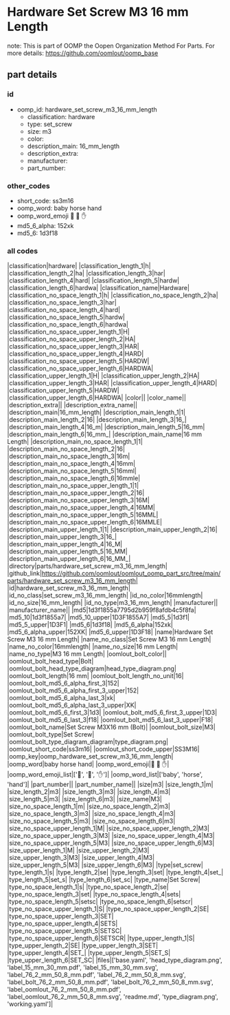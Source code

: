 # Hardware Set Screw M3 16 mm Length  

note: This is part of OOMP the Oopen Organization Method For Parts. For more details: https://github.com/oomlout/oomp_base

##  part details





### id
* oomp_id: hardware_set_screw_m3_16_mm_length
  * classification: hardware
  * type: set_screw
  * size: m3
  * color: 
  * description_main: 16_mm_length
  * description_extra: 
  * manufacturer: 
  * part_number: 

### other_codes
* short_code: ss3m16
* oomp_word: baby horse hand
* oomp_word_emoji :baby: :horse: :hand:
* md5_6_alpha: 152xk
* md5_6: 1d3f18

### all codes 
|classification|hardware|
|classification_length_1|h|
|classification_length_2|ha|
|classification_length_3|har|
|classification_length_4|hard|
|classification_length_5|hardw|
|classification_length_6|hardwa|
|classification_name|Hardware|
|classification_no_space_length_1|h|
|classification_no_space_length_2|ha|
|classification_no_space_length_3|har|
|classification_no_space_length_4|hard|
|classification_no_space_length_5|hardw|
|classification_no_space_length_6|hardwa|
|classification_no_space_upper_length_1|H|
|classification_no_space_upper_length_2|HA|
|classification_no_space_upper_length_3|HAR|
|classification_no_space_upper_length_4|HARD|
|classification_no_space_upper_length_5|HARDW|
|classification_no_space_upper_length_6|HARDWA|
|classification_upper_length_1|H|
|classification_upper_length_2|HA|
|classification_upper_length_3|HAR|
|classification_upper_length_4|HARD|
|classification_upper_length_5|HARDW|
|classification_upper_length_6|HARDWA|
|color||
|color_name||
|description_extra||
|description_extra_name||
|description_main|16_mm_length|
|description_main_length_1|1|
|description_main_length_2|16|
|description_main_length_3|16_|
|description_main_length_4|16_m|
|description_main_length_5|16_mm|
|description_main_length_6|16_mm_|
|description_main_name|16 mm Length|
|description_main_no_space_length_1|1|
|description_main_no_space_length_2|16|
|description_main_no_space_length_3|16m|
|description_main_no_space_length_4|16mm|
|description_main_no_space_length_5|16mml|
|description_main_no_space_length_6|16mmle|
|description_main_no_space_upper_length_1|1|
|description_main_no_space_upper_length_2|16|
|description_main_no_space_upper_length_3|16M|
|description_main_no_space_upper_length_4|16MM|
|description_main_no_space_upper_length_5|16MML|
|description_main_no_space_upper_length_6|16MMLE|
|description_main_upper_length_1|1|
|description_main_upper_length_2|16|
|description_main_upper_length_3|16_|
|description_main_upper_length_4|16_M|
|description_main_upper_length_5|16_MM|
|description_main_upper_length_6|16_MM_|
|directory|parts/hardware_set_screw_m3_16_mm_length|
|github_link|https://github.com/oomlout/oomlout_oomp_part_src/tree/main/parts/hardware_set_screw_m3_16_mm_length|
|id|hardware_set_screw_m3_16_mm_length|
|id_no_class|set_screw_m3_16_mm_length|
|id_no_color|16mmlength|
|id_no_size|16_mm_length|
|id_no_type|m3_16_mm_length|
|manufacturer||
|manufacturer_name||
|md5|1d3f1855a7795d2b959f8afdb4c5f8fa|
|md5_10|1d3f1855a7|
|md5_10_upper|1D3F1855A7|
|md5_5|1d3f1|
|md5_5_upper|1D3F1|
|md5_6|1d3f18|
|md5_6_alpha|152xk|
|md5_6_alpha_upper|152XK|
|md5_6_upper|1D3F18|
|name|Hardware Set Screw M3 16 mm Length|
|name_no_class|Set Screw M3 16 mm Length|
|name_no_color|16mmlength|
|name_no_size|16 mm Length|
|name_no_type|M3 16 mm Length|
|oomlout_bolt_color||
|oomlout_bolt_head_type|Bolt|
|oomlout_bolt_head_type_diagram|head_type_diagram.png|
|oomlout_bolt_length|16 mm|
|oomlout_bolt_length_no_unit|16|
|oomlout_bolt_md5_6_alpha_first_3|152|
|oomlout_bolt_md5_6_alpha_first_3_upper|152|
|oomlout_bolt_md5_6_alpha_last_3|xk|
|oomlout_bolt_md5_6_alpha_last_3_upper|XK|
|oomlout_bolt_md5_6_first_3|1d3|
|oomlout_bolt_md5_6_first_3_upper|1D3|
|oomlout_bolt_md5_6_last_3|f18|
|oomlout_bolt_md5_6_last_3_upper|F18|
|oomlout_bolt_name|Set Screw M3X16 mm  (Bolt)|
|oomlout_bolt_size|M3|
|oomlout_bolt_type|Set Screw|
|oomlout_bolt_type_diagram_diagram|type_diagram.png|
|oomlout_short_code|ss3m16|
|oomlout_short_code_upper|SS3M16|
|oomp_key|oomp_hardware_set_screw_m3_16_mm_length|
|oomp_word|baby horse hand|
|oomp_word_emoji|:baby: :horse: :hand:|
|oomp_word_emoji_list|[':baby:', ':horse:', ':hand:']|
|oomp_word_list|['baby', 'horse', 'hand']|
|part_number||
|part_number_name||
|size|m3|
|size_length_1|m|
|size_length_2|m3|
|size_length_3|m3|
|size_length_4|m3|
|size_length_5|m3|
|size_length_6|m3|
|size_name|M3|
|size_no_space_length_1|m|
|size_no_space_length_2|m3|
|size_no_space_length_3|m3|
|size_no_space_length_4|m3|
|size_no_space_length_5|m3|
|size_no_space_length_6|m3|
|size_no_space_upper_length_1|M|
|size_no_space_upper_length_2|M3|
|size_no_space_upper_length_3|M3|
|size_no_space_upper_length_4|M3|
|size_no_space_upper_length_5|M3|
|size_no_space_upper_length_6|M3|
|size_upper_length_1|M|
|size_upper_length_2|M3|
|size_upper_length_3|M3|
|size_upper_length_4|M3|
|size_upper_length_5|M3|
|size_upper_length_6|M3|
|type|set_screw|
|type_length_1|s|
|type_length_2|se|
|type_length_3|set|
|type_length_4|set_|
|type_length_5|set_s|
|type_length_6|set_sc|
|type_name|Set Screw|
|type_no_space_length_1|s|
|type_no_space_length_2|se|
|type_no_space_length_3|set|
|type_no_space_length_4|sets|
|type_no_space_length_5|setsc|
|type_no_space_length_6|setscr|
|type_no_space_upper_length_1|S|
|type_no_space_upper_length_2|SE|
|type_no_space_upper_length_3|SET|
|type_no_space_upper_length_4|SETS|
|type_no_space_upper_length_5|SETSC|
|type_no_space_upper_length_6|SETSCR|
|type_upper_length_1|S|
|type_upper_length_2|SE|
|type_upper_length_3|SET|
|type_upper_length_4|SET_|
|type_upper_length_5|SET_S|
|type_upper_length_6|SET_SC|
|files|['base.yaml', 'head_type_diagram.png', 'label_15_mm_30_mm.pdf', 'label_15_mm_30_mm.svg', 'label_76_2_mm_50_8_mm.pdf', 'label_76_2_mm_50_8_mm.svg', 'label_bolt_76_2_mm_50_8_mm.pdf', 'label_bolt_76_2_mm_50_8_mm.svg', 'label_oomlout_76_2_mm_50_8_mm.pdf', 'label_oomlout_76_2_mm_50_8_mm.svg', 'readme.md', 'type_diagram.png', 'working.yaml']|
